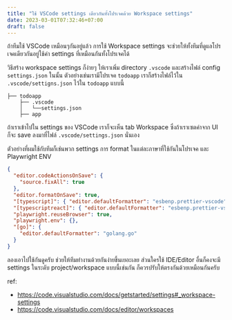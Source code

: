 ```yaml
---
title: "ใช้ VSCode settings เดียวกันทั้งโปรเจคด้วย Workspace settings"
date: 2023-03-01T07:32:46+07:00
draft: false
---
```


ถ้าทีมใช้ VSCode เหมือนๆกันอยู่แล้ว การใช้ Workspace settings จะช่วยให้ทั้งทีมที่ดูแลโปรเจคเดียวกันอยู่ใช้ค่า settings ที่เหมือนกันทั้งโปรเจคได้

<!--more-->

วิธีสร้าง workspace settings ก็ง่ายๆ ให้เราเพิ่ม directory `.vscode` และสร้างไฟล์ config `settings.json` ในนั้น ตัวอย่างเช่นเรามีโปรเจค `todoapp` เราก็สร้างไฟล์ไว้ใน `.vscode/settigns.json` ไว้ใน `todoapp` แบบนี้

```
├── todoapp
    ├── .vscode
    │   └──settings.json
    ├── app
```

ถ้าเราเข้าไปใน settings ของ VSCode เราก็จะเห็น tab Workspace ซึ่งถ้าเราเซตค่าจาก UI ก็จะ save ลงมาที่ไฟล์ `.vscode/settings.json` นั่นเอง

ตัวอย่างที่ผมใช้กับทีมก็เช่นพวก settings การ format ในแต่ละภาษาที่ใช้กันในโปรเจค และ Playwright ENV

```json
{
  "editor.codeActionsOnSave": {
    "source.fixAll": true
  },
  "editor.formatOnSave": true,
  "[typescript]": { "editor.defaultFormatter": "esbenp.prettier-vscode" },
  "[typescriptreact]": { "editor.defaultFormatter": "esbenp.prettier-vscode" },
  "playwright.reuseBrowser": true,
  "playwright.env": {},
  "[go]": {
    "editor.defaultFormatter": "golang.go"
  }
}
```

ลองเอาไปใช้กันดูครับ ช่วยให้ทีมทำงานด้วยกันง่ายขึ้นเยอะเลย ส่วนใครใช้ IDE/Editor อื่นก็คงจะมี settings ในระดับ project/workspace แบบนี้เช่นกัน ก็ควรปรับให้ตรงกันด้วยเหมือนกันครับ

ref:

- https://code.visualstudio.com/docs/getstarted/settings#_workspace-settings
- https://code.visualstudio.com/docs/editor/workspaces
